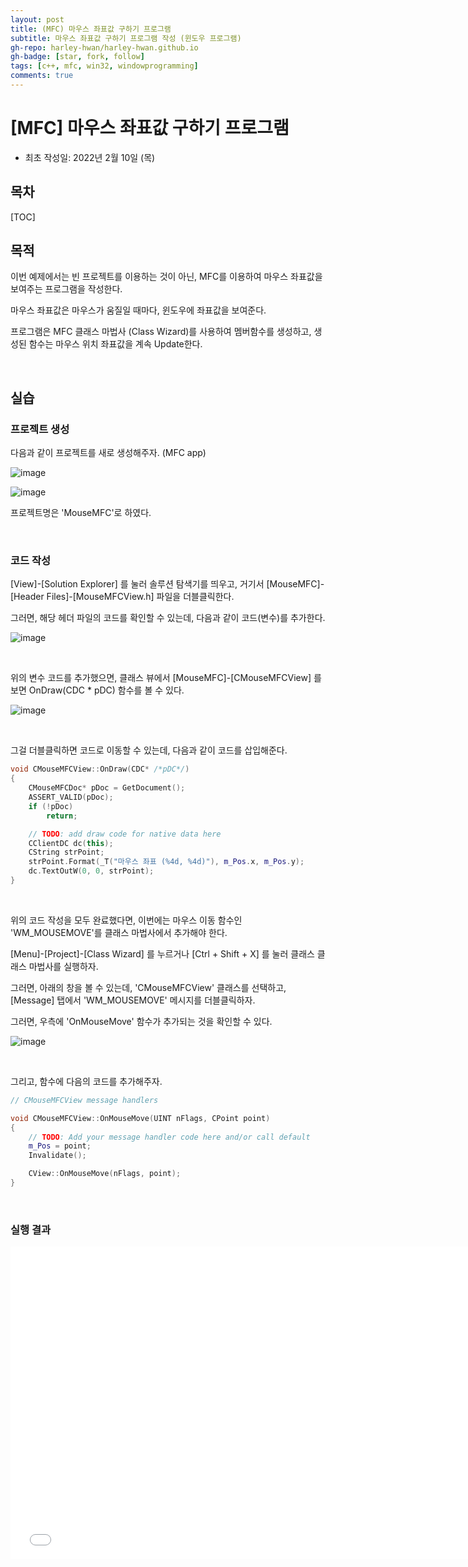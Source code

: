 ```yaml
---
layout: post
title: (MFC) 마우스 좌표값 구하기 프로그램
subtitle: 마우스 좌표값 구하기 프로그램 작성 (윈도우 프로그램)
gh-repo: harley-hwan/harley-hwan.github.io
gh-badge: [star, fork, follow]
tags: [c++, mfc, win32, windowprogramming]
comments: true
---
```


# [MFC] 마우스 좌표값 구하기 프로그램

- 최초 작성일: 2022년 2월 10일 (목)

## 목차

[TOC]

## 목적

이번 예제에서는 빈 프로젝트를 이용하는 것이 아닌, MFC를 이용하여 마우스 좌표값을 보여주는 프로그램을 작성한다.

마우스 좌표값은 마우스가 움질일 때마다, 윈도우에 좌표값을 보여준다.

프로그램은 MFC 클래스 마법사 (Class Wizard)를 사용하여 멤버함수를 생성하고, 생성된 함수는 마우스 위치 좌표값을 계속 Update한다.

<br/>

## 실습

### 프로젝트 생성

다음과 같이 프로젝트를 새로 생성해주자. (MFC app)

![image](https://user-images.githubusercontent.com/68185569/153352859-cf3894e7-b5aa-4645-a52e-8b97fa20a43f.png)

![image](https://user-images.githubusercontent.com/68185569/153352957-b9f2525a-797c-447c-a755-9c724b53de96.png)

프로젝트명은 'MouseMFC'로 하였다.

<br/>

### 코드 작성

[View]-[Solution Explorer] 를 눌러 솔루션 탐색기를 띄우고, 거기서 [MouseMFC]-[Header Files]-[MouseMFCView.h] 파일을 더블클릭한다.

그러면, 해당 헤더 파일의 코드를 확인할 수 있는데, 다음과 같이 코드(변수)를 추가한다.

![image](https://user-images.githubusercontent.com/68185569/153353557-91bf57ae-f11c-434a-9ac0-625b078a01a2.png)

<br/>

위의 변수 코드를 추가했으면, 클래스 뷰에서 [MouseMFC]-[CMouseMFCView] 를 보면 OnDraw(CDC * pDC) 함수를 볼 수 있다.

![image](https://user-images.githubusercontent.com/68185569/153354358-a37c5829-2cb4-4a94-be61-9384dc137e9d.png)

<br/>

그걸 더블클릭하면 코드로 이동할 수 있는데, 다음과 같이 코드를 삽입해준다.

```c++
void CMouseMFCView::OnDraw(CDC* /*pDC*/)
{
	CMouseMFCDoc* pDoc = GetDocument();
	ASSERT_VALID(pDoc);
	if (!pDoc)
		return;

	// TODO: add draw code for native data here
	CClientDC dc(this);
	CString strPoint;
	strPoint.Format(_T("마우스 좌표 (%4d, %4d)"), m_Pos.x, m_Pos.y);
	dc.TextOutW(0, 0, strPoint);
}
```

<br/>

위의 코드 작성을 모두 완료했다면, 이번에는 마우스 이동 함수인 'WM_MOUSEMOVE'를 클래스 마법사에서 추가해야 한다.

[Menu]-[Project]-[Class Wizard] 를 누르거나 [Ctrl + Shift + X] 를 눌러 클래스 클래스 마법사를 실행하자.

그러면, 아래의 창을 볼 수 있는데, 'CMouseMFCView' 클래스를 선택하고, [Message] 탭에서  'WM_MOUSEMOVE' 메시지를 더블클릭하자.

그러면, 우측에 'OnMouseMove' 함수가 추가되는 것을 확인할 수 있다.

![image](https://user-images.githubusercontent.com/68185569/153355054-96a95fc0-36e3-4af6-81aa-02b247e49fdb.png)

<br/>

그리고, 함수에 다음의 코드를 추가해주자.

```c++
// CMouseMFCView message handlers

void CMouseMFCView::OnMouseMove(UINT nFlags, CPoint point)
{
	// TODO: Add your message handler code here and/or call default
	m_Pos = point;
	Invalidate();

	CView::OnMouseMove(nFlags, point);
}
```

<br/>

### 실행 결과

<iframe id="video" width="750" height="500" src="/assets/video/2022-02-10-MouseMove.mp4" frameborder="0"> </iframe>
